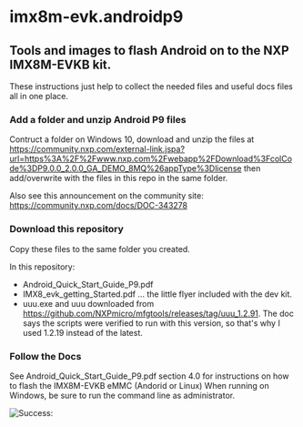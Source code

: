 # imx8m-evk.androidp9
## Tools and images to flash Android on to the NXP IMX8M-EVKB kit.  

These instructions just help to collect the needed files and useful docs files all in one place.

### Add a folder and unzip Android P9 files
Contruct a folder on Windows 10, download and unzip the files at  https://community.nxp.com/external-link.jspa?url=https%3A%2F%2Fwww.nxp.com%2Fwebapp%2FDownload%3FcolCode%3DP9.0.0_2.0.0_GA_DEMO_8MQ%26appType%3Dlicense then add/overwrite with the files in this repo in the same folder.

Also see this announcement on the community site: https://community.nxp.com/docs/DOC-343278

### Download this repository
Copy these files to the same folder you created.

In this repository:
- Android_Quick_Start_Guide_P9.pdf
- IMX8_evk_getting_Started.pdf ... the little flyer included with the dev kit.
- uuu.exe and uuu downloaded from https://github.com/NXPmicro/mfgtools/releases/tag/uuu_1.2.91.  The doc says the scripts were verified to run with this version, so that's why I used 1.2.19 instead of the latest.

### Follow the Docs
See Android_Quick_Start_Guide_P9.pdf section 4.0 for instructions on how to flash the IMX8M-EVKB eMMC (Andorid or Linux)
When running on Windows, be sure to run the command line as administrator.

![Success:](http://tinyurl.com/qruxm6v)
